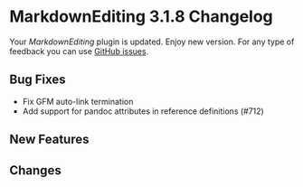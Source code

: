 # MarkdownEditing 3.1.8 Changelog

Your _MarkdownEditing_ plugin is updated. Enjoy new version. For any type of
feedback you can use [GitHub issues][issues].

## Bug Fixes

* Fix GFM auto-link termination
* Add support for pandoc attributes in reference definitions (#712)

## New Features

## Changes

[issues]: https://github.com/SublimeText-Markdown/MarkdownEditing/issues
